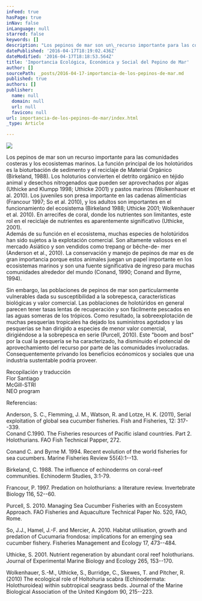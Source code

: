 ```yaml
---
inFeed: true
hasPage: true
inNav: false
inLanguage: null
starred: false
keywords: []
description: "Los pepinos de mar son un\_recurso importante para las comunidades costeras y los ecosistemas marinos. La función principal de los holotúridos es la bioturbación de sedimento y el reciclaje de Material Orgánico (Birkeland, 1988). Los holoturios convierten el detrito orgánico en téjido animal y desechos nitrogenados que pueden ser aprovechados por algas (Uthicke and Klumpp 1998; Uthicke 2001) y pastos marinos (Wolkenhauer et al. 2010).\_ Los juveniles son presa importante en las cadenas alimenticias (Francour 1997; So et al. 2010), y los adultos son importantes en el funcionamiento del ecosistema (Birkeland 1988; Uthicke 2001; Wolkenhauer et al. 2010). En arrecifes de coral, donde los nutrientes son limitantes, este rol en el reciclaje de nutrientes es aparentemente significativo (Uthicke, 2001).Además de su función en el ecosistema, muchas especies de holotúridos han sido sujetos a la explotación comercial. Son altamente valiosos en el mercado Asiático y son vendidos como trepang or bêche-de- mer (Anderson et al., 2010). La conservación y manejo de pepinos de mar es de gran importancia porque estos animales juegan un papel importante en los ecosistemas marinos y son una fuente significativa de ingreso para muchas comunidades alrededor del mundo (Conand, 1990; Conand and Byrne, 1994)."
datePublished: '2016-04-17T18:19:02.436Z'
dateModified: '2016-04-17T18:18:53.564Z'
title: 'Importancia Ecológica, Económica y Social del Pepino de Mar'
author: []
sourcePath: _posts/2016-04-17-importancia-de-los-pepinos-de-mar.md
published: true
authors: []
publisher:
  name: null
  domain: null
  url: null
  favicon: null
url: importancia-de-los-pepinos-de-mar/index.html
_type: Article

---
```

![](https://the-grid-user-content.s3-us-west-2.amazonaws.com/26f1f2d0-6d2f-4cce-995d-a813ab1ddaf3.jpg)

Los pepinos de mar son un recurso importante para las comunidades costeras y los ecosistemas marinos. La función principal de los holotúridos es la bioturbación de sedimento y el reciclaje de Material Orgánico (Birkeland, 1988). Los holoturios convierten el detrito orgánico en téjido animal y desechos nitrogenados que pueden ser aprovechados por algas (Uthicke and Klumpp 1998; Uthicke 2001) y pastos marinos (Wolkenhauer et al. 2010).  Los juveniles son presa importante en las cadenas alimenticias (Francour 1997; So et al. 2010), y los adultos son importantes en el funcionamiento del ecosistema (Birkeland 1988; Uthicke 2001; Wolkenhauer et al. 2010). En arrecifes de coral, donde los nutrientes son limitantes, este rol en el reciclaje de nutrientes es aparentemente significativo (Uthicke, 2001).  
Además de su función en el ecosistema, muchas especies de holotúridos han sido sujetos a la explotación comercial. Son altamente valiosos en el mercado Asiático y son vendidos como trepang or bêche-de- mer (Anderson et al., 2010). La conservación y manejo de pepinos de mar es de gran importancia porque estos animales juegan un papel importante en los ecosistemas marinos y son una fuente significativa de ingreso para muchas comunidades alrededor del mundo (Conand, 1990; Conand and Byrne, 1994).

Sin embargo, las poblaciones de pepinos de mar son particularmente vulnerables dada su susceptibilidad a la sobrepesca, características biológicas y valor comercial. Las poblaciones de holotúridos en general parecen tener tasas lentas de recuperación y son fácilmente pescados en las aguas someras de los trópicos. Como resultado, la sobreexplotación de muchas pesquerías tropicales ha dejado los suministros agotados y las pesquerías se han dirigido a especies de menor valor comercial, dirigiéndose a la sobrepesca en serie (Purcell, 2010). Este "boom and bost" por la cual la pesquería se ha caracterizado, ha disminuido el potencial de aprovechamiento del recurso por parte de las comunidades involucradas. Consequentemente privando los beneficios ecónomicos y sociales que una industria sustentable podría proveer.  

Recopilación y traducción  
Flor Santiago  
McGill-STRI  
NEO program

Referencias:

Anderson, S. C., Flemming, J. M., Watson, R. and Lotze, H. K. (2011), Serial exploitation of global sea cucumber fisheries. Fish and Fisheries, 12: 317--339\.  
Conand C.1990\. The Fisheries resources of Pacific island countries. Part 2\. Holothurians. FAO Fish Technical Papper, 272\.

Conand C. and Byrne M. 1994\. Recent evolution of the world fisheries for sea cucumbers. Marine Fisheries Review 55(4):1--13\.

Birkeland, C. 1988\. The influence of echinoderms on coral-reef communities. Echinoderm Studies, 3:1-79\.

Francour, P. 1997\. Predation on holothurians: a literature review. Invertebrate Biology 116, 52--60\.

Purcell, S. 2010\. Managing Sea Cucumber Fisheries with an Ecosystem Approach. FAO Fisheries and Aquaculture Technical Paper No. 520, FAO, Rome.

So, J.J., Hamel, J.-F. and Mercier, A. 2010\. Habitat utilisation, growth and predation of Cucumaria frondosa: implications for an emerging sea cucumber fishery. Fisheries Management and Ecology 17, 473--484\.

Uthicke, S. 2001\. Nutrient regeneration by abundant coral reef holothurians. Journal of Experimental Marine Biology and Ecology 265, 153--170\.

Wolkenhauer, S.-M., Uthicke, S., Burridge, C., Skewes, T. and Pitcher, R. (2010) The ecological role of Holtohuria scabra (Echinodermata: Holothuroidea) within subtropical seagrass beds. Journal of the Marine Biological Association of the United Kingdom 90, 215--223\.